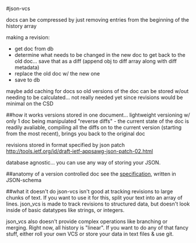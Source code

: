 #json-vcs

docs can be compressed by just removing entries from the beginning of the history array

making a revision:
 - get doc from db
 - determine what needs to be changed in the new doc to get back to the old doc... save that as a diff (append obj to diff array along with diff metadata)
 - replace the old doc w/ the new one
 - save to db


maybe add caching for docs so old versions of the doc can be stored w/out needing to be calculated... not really needed yet since revisions would be minimal on the CSD

##how it works
versions stored in one document... lightweight versioning w/ only 1 doc being manipulated
"reverse diffs" - the current state of the doc is readily avaliable, compiling all the diffs on to the current version (starting from the most recent), brings you back to the original doc

revisions stored in format specified by json patch http://tools.ietf.org/id/draft-ietf-appsawg-json-patch-02.html

database agnostic... you can use any way of storing your JSON.

##anatomy of a version controlled doc
see the [specification](./json-vcs/blob/master/docs/document.schema.json), written in JSON-schema

##what it doesn't do
json-vcs isn't good at tracking revisions to large chunks of text. If you want to use it for this, split your text into an array of lines. json_vcs is made to track revisions to structured data, but doesn't look inside of basic datatypes like strings, or integers.

json_vcs also doesn't provide complex operations like branching or merging. Right now, all history is "linear". If you want to do any of that fancy stuff, either roll your own VCS or store your data in text files & use git.